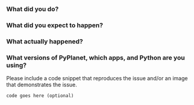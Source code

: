 ### What did you do?

### What did you expect to happen?

### What actually happened?

### What versions of PyPlanet, which apps, and Python are you using?

Please include a code snippet that reproduces the issue and/or an image that demonstrates the issue. 

```python
code goes here (optional)
```
